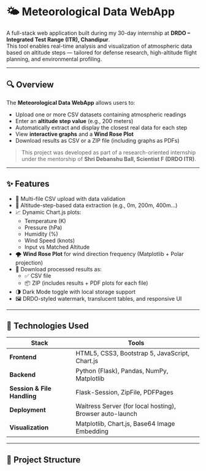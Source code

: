 # 🌤️ Meteorological Data WebApp

A full-stack web application built during my 30-day internship at **DRDO – Integrated Test Range (ITR), Chandipur**.  
This tool enables real-time analysis and visualization of atmospheric data based on altitude steps — tailored for defense research, high-altitude flight planning, and environmental profiling.

---

## 🔍 Overview

The **Meteorological Data WebApp** allows users to:

- Upload one or more CSV datasets containing atmospheric readings
- Enter an **altitude step value** (e.g., 200 meters)
- Automatically extract and display the closest real data for each step
- View **interactive graphs** and a **Wind Rose Plot**
- Download results as CSV or a ZIP file (including graphs as PDFs)

> This project was developed as part of a research-oriented internship under the mentorship of **Shri Debanshu Ball, Scientist F (DRDO ITR)**.

---

## ✨ Features

- 📂 Multi-file CSV upload with data validation
- 🧮 Altitude-step-based data extraction (e.g., 0m, 200m, 400m…)
- 📈 Dynamic Chart.js plots:
  - Temperature (K)
  - Pressure (hPa)
  - Humidity (%)
  - Wind Speed (knots)
  - Input vs Matched Altitude
- 🌪️ **Wind Rose Plot** for wind direction frequency (Matplotlib + Polar projection)
- 💾 Download processed results as:
  - ✅ CSV file
  - 📦 ZIP (includes results + PDF plots for each file)
- 🌗 Dark Mode toggle with local storage support
- 🖼️ DRDO-styled watermark, translucent tables, and responsive UI

---

## 🧠 Technologies Used

| Stack | Tools |
|-------|-------|
| **Frontend** | HTML5, CSS3, Bootstrap 5, JavaScript, Chart.js |
| **Backend** | Python (Flask), Pandas, NumPy, Matplotlib |
| **Session & File Handling** | Flask-Session, ZipFile, PDFPages |
| **Deployment** | Waitress Server (for local hosting), Browser auto-launch |
| **Visualization** | Matplotlib, Chart.js, Base64 Image Embedding |

---

## 📁 Project Structure

